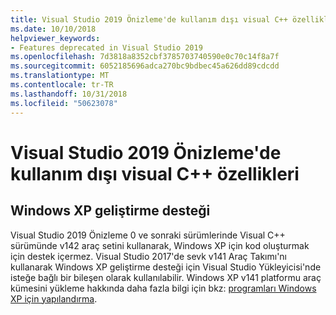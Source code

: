```yaml
---
title: Visual Studio 2019 Önizleme'de kullanım dışı visual C++ özellikleri
ms.date: 10/10/2018
helpviewer_keywords:
- Features deprecated in Visual Studio 2019
ms.openlocfilehash: 7d3818a8352cbf3785703740590e0c70c14f8a7f
ms.sourcegitcommit: 6052185696adca270bc9bdbec45a626dd89cdcdd
ms.translationtype: MT
ms.contentlocale: tr-TR
ms.lasthandoff: 10/31/2018
ms.locfileid: "50623078"
---
```

# <a name="visual-c-features-deprecated-in-visual-studio-2019-preview"></a>Visual Studio 2019 Önizleme'de kullanım dışı visual C++ özellikleri

## <a name="support-for-windows-xp-development"></a>Windows XP geliştirme desteği

Visual Studio 2019 Önizleme 0 ve sonraki sürümlerinde Visual C++ sürümünde v142 araç setini kullanarak, Windows XP için kod oluşturmak için destek içermez. Visual Studio 2017'de sevk v141 Araç Takımı'nı kullanarak Windows XP geliştirme desteği için Visual Studio Yükleyicisi'nde isteğe bağlı bir bileşen olarak kullanılabilir. Windows XP v141 platformu araç kümesini yükleme hakkında daha fazla bilgi için bkz: [programları Windows XP için yapılandırma](../build/configuring-programs-for-windows-xp.md).